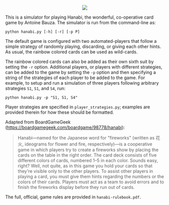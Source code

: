 <p align="center">
  <img src="https://github.com/alexanderdesouza/hanabi-simulator/hanabi-banner.jpg">
</p>

This is a simulator for playing Hanabi, the wonderful, co-operative card game by Antoine Bauza. The simulator is run
from the command-line as:
```
python hanabi.py [-h] [-r] [-p P]
```
The default game is configured with two automated-players that follow a simple strategy of randomly playing,
discarding, or giving each other hints. As usual, the rainbow colored cards can be used as wild-cards.

The rainbow colored cards can also be added as their own sixth suit by setting the `-r` option. Additional players, or
players with different strategies, can be added to the game by setting the `-p` option and then specifying a string
of the strategies of each player to be added to the game. For example, to setup and run a simulation of three players
following arbitrary strategies `S1`, `S1`, and `S4`, run:
```
python hanabi.py -p "S1, S1, S4"
```
Player strategies are specified in `player_strategies.py`; examples are provided therein for how these should be
formatted.

Adapted from BoardGameGeek (https://boardgamegeek.com/boardgame/98778/hanabi):
> Hanabi—named for the Japanese word for "fireworks" (written as 花火, ideograms for flower and fire, respectively)—is
> a cooperative game in which players try to create a fireworks show by placing the cards on the table in the right
> order. The card deck consists of five different colors of cards, numbered 1–5 in each color. Sounds easy, right?
> Well, not quite, as in this game you hold your cards so that they're visible only to the other players. To assist
> other players in playing a card, you must give them hints regarding the numbers or the colors of their cards.
> Players must act as a team to avoid errors and to finish the fireworks display before they run out of cards.

The full, official, game rules are provided in `hanabi-rulebook.pdf`.
